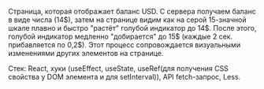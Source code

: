 Страница, которая отображает баланс USD. С сервера получаем баланс в виде числа (14$), затем на странице видим как на серой 15-значной шкале плавно и быстро "растёт" голубой индикатор до 14$. После этого, голубой индикатор медленно "добирается" до 15$ (каждые 2 сек. прибавляется по 0,2$). Этот процесс сопровождается визуальными изменениями других элементов на странице.

Стек: React, хуки (useEffect, useState, useRef(для получения CSS свойства у DOM элемента и для setInterval)), API fetch-запрос, Less.
